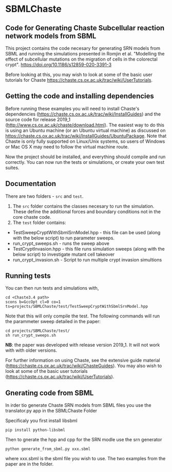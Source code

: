 # SBMLChaste

## Code for Generating Chaste Subcellular reaction network models from SBML

This project contains the code necesary for generating SRN models from SBML and running the simulations presented in Romjin et al. "Modelling the effect of subcellular mutations on the migration of cells in the colorectal crypt". https://doi.org/10.1186/s12859-020-3391-3

Before looking at this, you may wish to look at some of the basic user tutorials for Chaste https://chaste.cs.ox.ac.uk/trac/wiki/UserTutorials.

## Getting the code and installing dependencies 

Before running these examples you will need to install Chaste's dependencies (https://chaste.cs.ox.ac.uk/trac/wiki/InstallGuides) and the source code for release 2019_1 (http://www.cs.ox.ac.uk/chaste/download.html).
The easiest way to do this is using an Ubuntu machine (or an Ubuntu virtual machine) as discussed on https://chaste.cs.ox.ac.uk/trac/wiki/InstallGuides/UbuntuPackage. 
Note that Chaste is only fully supported on Linux/Unix systems, so users of Windows or Mac OS X may need to follow the virtual machine route.

Now the project should be installed, and everything should compile and run correctly. 
You can now run the tests or simulations, or create your own test suites.

## Documentation
There are two folders - `src` and `test`.
 1. The `src` folder contains the classes necesary to run the simulation. These define the additional forces and boundary conditions not in the core chaste code.
 2. The `test` folder contains:
  * TestSweepCryptWithSbmlSrnModel.hpp - this file can be used (along with the below script) to run parameter sweeps.
  * run_crypt_sweeps.sh - runs the sweep above
  * TestCryptInvasion.hpp - this file runs simulation sweeps (along with the below script) to investigate mutant cell takeover
  * run_crypt_invasion.sh - Script to run multiple crypt invasion simultions

## Running tests
You can then run tests and simulations with,
```
cd <Chaste3.4 path>
scons b=GccOpt cl=0 co=1 ts=projects/SBMLChaste/test/TestSweepCryptWithSbmlSrnModel.hpp
```

Note that this will only compile the test. The following commands will run the parammeter sweep detailed in the paper:
```
cd projects/SBMLChaste/test/
sh run_crypt_sweeps.sh
```

**NB**: the paper was developed with release version 2019_1. It will not work with with older versions.

For further information on using Chaste, see the extensive guide material (https://chaste.cs.ox.ac.uk/trac/wiki/ChasteGuides).
You may also wish to look at some of the basic user tutorials (https://chaste.cs.ox.ac.uk/trac/wiki/UserTutorials).

## Gnerating code from SBML

In irder tio generate Chaste SRN models from SBML files you use the translator.py app in the SBMLChaste Folder

Specificaly you first install libsbml

```
pip install python-libsbml
```

Then to gnerate the hpp and cpp for the SRN modle use the srn generator

```
python generate_from_sbml.py xxx.sbml
```

where xxx.sbml is the sbml file you wish to use. The two examples from the paper are in the folder.

